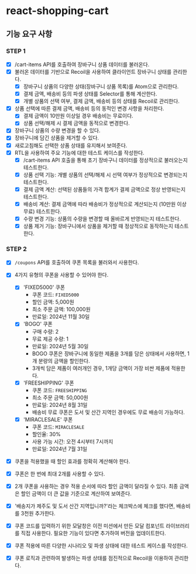 # react-shopping-cart

## 기능 요구 사항

### STEP 1

- [x] /cart-items API를 호출하여 장바구니 상품 데이터를 불러온다.
- [x] 불러온 데이터를 기반으로 Recoil을 사용하여 클라이언트 장바구니 상태를 관리한다.
  - [x] 장바구니 상품의 다양한 상태(장바구니 상품 목록)를 Atom으로 관리한다.
  - [x] 결제 금액, 배송비 등의 파생 상태를 Selector를 통해 계산한다.
  - [x] 개별 상품의 선택 여부, 결제 금액, 배송비 등의 상태를 Recoil로 관리한다.
- [x] 상품 선택에 따른 결제 금액, 배송비 등의 동적인 변경 사항을 처리한다.
  - [x] 결제 금액이 10만원 이상일 경우 배송비는 무료이다.
  - [x] 상품 선택/해제 시 결제 금액을 동적으로 변경한다.
- [x] 장바구니 상품의 수량 변경을 할 수 있다.
- [x] 장바구니에 담긴 상품을 제거할 수 있다.
- [x] 새로고침해도 선택한 상품 상태를 유지해서 보여준다.
- [x] RTL을 사용하여 주요 기능에 대한 테스트 케이스를 작성한다.
  - [x] /cart-items API 호출을 통해 초기 장바구니 데이터를 정상적으로 불러오는지 테스트한다.
  - [x] 상품 선택 기능: 개별 상품의 선택/해제 시 선택 여부가 정상적으로 변경되는지 테스트한다.
  - [x] 결제 금액 계산: 선택된 상품들의 가격 합계가 결제 금액으로 정상 반영되는지 테스트한다.
  - [x] 배송비 계산: 결제 금액에 따라 배송비가 정상적으로 계산되는지 (10만원 이상 무료) 테스트한다.
  - [x] 수량 변경 기능: 상품의 수량을 변경할 때 올바르게 반영되는지 테스트한다.
  - [x] 상품 제거 기능: 장바구니에서 상품을 제거할 때 정상적으로 동작하는지 테스트한다.

### STEP 2

- [x] `/coupons` API를 호출하여 쿠폰 목록을 불러와서 사용한다.
- [x] 4가지 유형의 쿠폰을 사용할 수 있어야 한다.
  - [x] 'FIXED5000' 쿠폰
    - 쿠폰 코드: `FIXED5000`
    - 할인 금액: 5,000원
    - 최소 주문 금액: 100,000원
    - 만료일: 2024년 11월 30일
  - [x] 'BOGO' 쿠폰
    - 구매 수량: 2
    - 무료 제공 수량: 1
    - 만료일: 2024년 5월 30일
    - BOGO 쿠폰은 장바구니에 동일한 제품을 3개를 담은 상태에서 사용하면, 1개 분량의 금액을 할인한다.
    - 3개씩 담은 제품이 여러개인 경우, 1개당 금액이 가장 비싼 제품에 적용한다.
  - [x] 'FREESHIPPING' 쿠폰
    - 쿠폰 코드: `FREESHIPPING`
    - 최소 주문 금액: 50,000원
    - 만료일: 2024년 8월 31일
    - 배송비 무료 쿠폰은 도서 및 산간 지역인 경우에도 무료 배송이 가능하다.
  - [x] 'MIRACLESALE' 쿠폰
    - 쿠폰 코드: `MIRACLESALE`
    - 할인율: 30%
    - 사용 가능 시간: 오전 4시부터 7시까지
    - 만료일: 2024년 7월 31일
- [x] 쿠폰을 적용했을 때 할인 효과를 정확히 계산해야 한다.
- [x] 쿠폰은 한 번에 최대 2개를 사용할 수 있다.
- [x] 2개 쿠폰을 사용하는 경우 적용 순서에 따라 할인 금액이 달라질 수 있다. 최종 금액은 할인 금액이 더 큰 값을 기준으로 계산하여 보여준다.

- [x] '배송지가 제주도 및 도서 산간 지역입니까?'라는 체크박스에 체크를 했다면, 배송비를 3천원 추가한다.
- [x] 쿠폰 코드를 입력하기 위한 모달창은 이전 미션에서 만든 모달 컴포넌트 라이브러리를 직접 사용한다. 필요한 기능이 있다면 추가하여 버전을 업데이트한다.
- [x] 쿠폰 적용에 따른 다양한 시나리오 및 파생 상태에 대한 테스트 케이스를 작성한다.
- [x] 쿠폰 로직과 관련하여 발생하는 파생 상태를 점진적으로 Recoil을 이용하여 관리한다.
